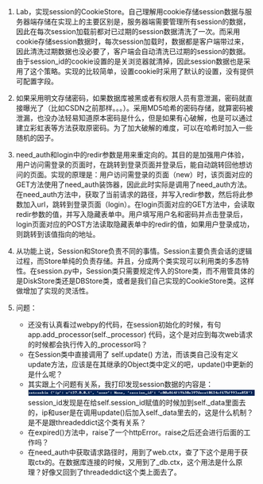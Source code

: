 1. Lab，实现session的CookieStore。自己理解用cookie存储session数据与服务器端存储在实现上的主要区别是，服务器端需要管理所有session的数据，因此在每次session加载前都对已过期的session数据清洗了一次。而采用cookie存储session数据时，每次session加载时，数据都是客户端带过来，因此清洗过期数据也没必要了，客户端会自动清洗已过期的session的数据。由于session_id的cookie设置的是关浏览器就清掉，因此session数据也是采用了这个策略。实现的比较简单，设置cookie时采用了默认的设置，没有提供可配置字段。

2. 如果采用明文存储密码，如果数据库被黑或者有权限人员有意泄漏，密码就直接曝光了（比如CSDN之前那样。。。）。采用MD5哈希的密码存储，就算密码被泄漏，也没办法轻易知道原本密码是什么，但是如果有心破解，也是可以通过建立彩虹表等方法获取原密码。为了加大破解的难度，可以在哈希时加入一些随机的因子。

3. need_auth和login中的redir参数是用来重定向的。其目的是加强用户体验，用户访问需登录的页面时，在跳转到登录页面并登录后，能自动跳转回他想访问的页面。实现的原理是：用户访问需登录的页面（new）时，该页面对应的GET方法使用了need_auth装饰器，因此此时实际是调用了need_auth方法。在need_auth方法中，获取了当前请求的路径，并写入redir参数，然后将此参数加入url，跳转到登录页面（login）。在login页面对应的GET方法中，会读取redir参数的值，并写入隐藏表单中。用户填写用户名和密码并点击登录后，login页面对应的POST方法读取隐藏表单中的redir的值，如果用户登录成功，则跳转到该值指向的地址。

4. 从功能上说，Session和Store负责不同的事情。Session主要负责会话的逻辑过程，而Store单纯的负责存储。并且，分成两个类实现可以利用类的多态特性。在session.py中，Session类只需要规定传入的Store类，而不用管具体的是DiskStore类还是DBStore类，或者是我们自己实现的CookieStore类。这样做增加了实现的灵活性。

5. 问题：
    * 还没有认真看过webpy的代码，在session初始化的时候，有句 app.add_processor(self._processor) 代码，这个是对应到每次web请求的时候都会执行传入的_processor吗？
    * 在Session类中直接调用了 self.update() 方法，而该类自己没有定义update方法，应该是在其继承的Object类中定义的吧，update()中更新的是什么呢？
    * 其实跟上个问题有关系，我打印发现session数据的内容是：
    ![homework4_sessions.png](homework4_sessions.png)
    session_id发现是在给self.session_id赋值的时候加到self._data里面去的，ip和user是在调用update()后加入self._data里去的，这是什么机制？是不是跟threadeddict这个类有关系？
    * 在expired()方法中，raise了一个httpError。raise之后还会进行后面的工作吗？
    * 在need_auth中获取请求路径时，用到了web.ctx，查了下这个是用于获取ctx的。在数据库连接的时候，又用到了_db.ctx，这个用法是什么原理？好像又回到了threadeddict这个类上面去了。